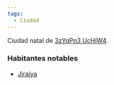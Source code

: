 ```yaml
---
tags:
  - Ciudad
---
```

Ciudad natal de [3zYqPn3 UcHiW4](3zYqPn3%20UcHiW4.md).
### Habitantes notables
- [Jiraiya](../../Personajes/Jiraiya.md)
